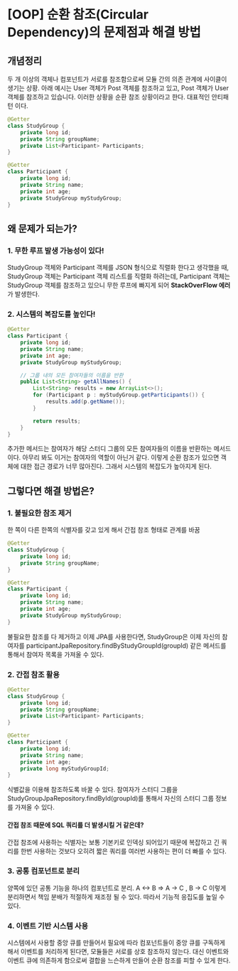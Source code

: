 # [OOP] 순환 참조(Circular Dependency)의 문제점과 해결 방법

## 개념정리
두 개 이상의 객체나 컴포넌트가 서로를 참조함으로써 모듈 간의 의존 관계에 사이클이 생기는 상황. 아래 예시는 User 객체가 Post 객체를 참조하고 있고, Post 객체가 User 객체를 참조하고 있습니다. 이러한 상황을 순환 참조 상황이라고 한다. 대표적인 안티패턴 이다.

```java
@Getter
class StudyGroup {
    private long id;
    private String groupName;
    private List<Participant> Participants;
}

@Getter
class Participant {
    private long id;
    private String name;
    private int age;
    private StudyGroup myStudyGroup;
}
```

## 왜 문제가 되는가?
### 1. 무한 루프 발생 가능성이 있다!
StudyGroup 객체와 Participant 객체를 JSON 형식으로 직렬화 한다고 생각했을 때, StudyGroup 객체는 Participant 객체 리스트를 직렬화 하려는데, Participant 객체는 StudyGroup 객체를 참조하고 있으니 무한 루프에 빠지게 되어 **StackOverFlow 에러**가 발생한다.

### 2. 시스템의 복잡도를 높인다!
```java
@Getter
class Participant {
    private long id;
    private String name;
    private int age;
    private StudyGroup myStudyGroup;

    // 그룹 내의 모든 참여자들의 이름을 반환
    public List<String> getAllNames() {
        List<String> results = new ArrayList<>();
        for (Participant p : myStudyGroup.getParticipants()) {
            results.add(p.getName());
        }

        return results;
    }
}
```
추가한 메서드는 참여자가 해당 스터디 그룹의 모든 참여자들의 이름을 반환하는 메서드이다. 아무리 봐도 이거는 참여자의 역할이 아닌거 같다. 이렇게 순환 참조가 있으면 객체에 대한 접근 경로가 너무 많아진다. 그래서 시스템의 복잡도가 높아지게 된다.

## 그렇다면 해결 방법은?
### 1. 불필요한 참조 제거
한 쪽이 다른 한쪽의 식별자를 갖고 있게 해서 간접 참조 형태로 관계를 바꿈
```java
@Getter
class StudyGroup {
    private long id;
    private String groupName;
}

@Getter
class Participant {
    private long id;
    private String name;
    private int age;
    private StudyGroup myStudyGroup;
}
```
불필요한 참조를 다 제거하고 이제 JPA를 사용한다면, StudyGroup은 이제 자신의 참여자를 participantJpaRepository.findByStudyGroupId(groupId) 같은 메서드를 통해서 참여자 목록을 가져올 수 있다.

### 2. 간접 참조 활용

```java
@Getter
class StudyGroup {
    private long id;
    private String groupName;
    private List<Participant> Participants;
}

@Getter
class Participant {
    private long id;
    private String name;
    private int age;
    private long myStudyGroupId;
}
```
식별값을 이용해 참조하도록 바꿀 수 있다. 참여자가 스터디 그룹을 StudyGroupJpaRepository.findById(groupId)를 통해서 자신의 스터디 그룹 정보를 가져올 수 있다.

#### 간접 참조 때문에 SQL 쿼리를 더 발생시킬 거 같은데?
간접 참조에 사용하는 식별자는 보통 기본키로 인덱싱 되어있기 때문에 복잡하고 긴 쿼리를 한번 사용하는 것보다 오히려 짧은 쿼리를 여러번 사용하는 편이 더 빠를 수 있다.

### 3. 공통 컴포넌트로 분리
양쪽에 있던 공통 기능을 하나의 컴포넌트로 분리.
A <-> B => A -> C , B -> C
이렇게 분리하면서 책임 분배가 적절하게 재조정 될 수 있다. 따라서 기능적 응집도를 높일 수 있다. 

### 4. 이벤트 기반 시스템 사용
시스템에서 사용할 중앙 큐를 만들어서 필요에 따라 컴포넌트들이 중앙 큐를 구독하게 해서 이벤트를 처리하게 된다면, 모듈들은 서로를 상호 참조하지 않는다.
대신 이벤트와 이벤트 큐에 의존하게 함으로써 결합을 느슨하게 만들어 순환 참조를 피할 수 있게 한다.
